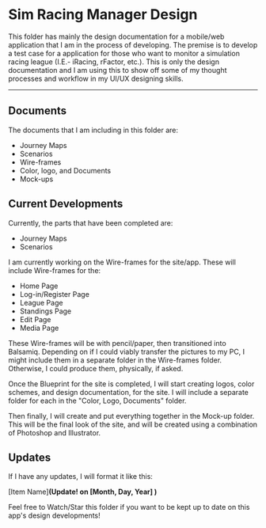 Sim Racing Manager Design
===================


This folder has mainly the design documentation for a mobile/web application that I am in the process of developing. The premise is to develop a test case for a application for those who want to monitor a simulation racing league (I.E.- iRacing, rFactor, etc.). This is only the design documentation and I am using this to show off some of my thought processes and workflow in my UI/UX designing skills. 

----------


Documents
-------------

The documents that I am including in this folder are:

 - Journey Maps
 - Scenarios
 - Wire-frames
 - Color, logo, and Documents
 - Mock-ups

Current Developments
-------------
Currently, the parts that have been completed are: 

 - Journey Maps
 - Scenarios

I am currently working on the Wire-frames for the site/app. These will include Wire-frames for the:

 - Home Page
 - Log-in/Register Page
 - League Page
 - Standings Page
 - Edit Page
 - Media Page

These Wire-frames will be with pencil/paper, then transitioned into Balsamiq. Depending on if I could viably transfer the pictures to my PC, I might include them in a separate folder in the Wire-frames folder. Otherwise, I could produce them, physically, if asked.

Once the Blueprint for the site is completed, I will start creating logos, color schemes, and design documentation, for the site. I will include a separate folder for each in the "Color, Logo, Documents" folder. 

Then finally, I will create and put everything together in the Mock-up folder. This will be the final look of the site, and will be created using a combination of Photoshop and Illustrator. 

Updates
-------------
If I have any updates, I will format it like this:

[Item Name]**(Update! on [Month, Day, Year] )**

Feel free to Watch/Star this folder if you want to be kept up to date on this app's design developments!